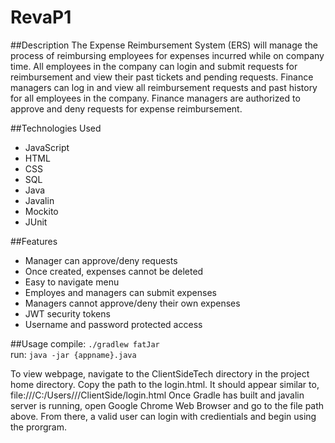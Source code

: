 # RevaP1
##Description
The Expense Reimbursement System (ERS) will manage the process of reimbursing employees for expenses incurred while on company time. All employees in the company can login and submit requests for reimbursement and view their past tickets and pending requests. Finance managers can log in and view all reimbursement requests and past history for all employees in the company. Finance managers are authorized to approve and deny requests for expense reimbursement.

##Technologies Used
- JavaScript
- HTML
- CSS
- SQL
- Java
- Javalin
- Mockito
- JUnit

##Features
- Manager can approve/deny requests
- Once created, expenses cannot be deleted
- Easy to navigate menu
- Employes and managers can submit expenses
- Managers cannot approve/deny their own expenses
- JWT security tokens
- Username and password protected access

##Usage
compile: `./gradlew fatJar`  
run: `java -jar {appname}.java`  

To view webpage, navigate to the ClientSideTech directory in the project home directory. Copy the path to the login.html. It should appear similar to, file:///C:/Users/<user name>/<home project directory name>/ClientSide/login.html Once Gradle has built and javalin server is running, open Google Chrome Web Browser and go to the file path above. From there, a valid user can login with credientials and begin using the prorgram.
